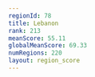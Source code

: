 ```yaml
---
regionId: 78
title: Lebanon
rank: 213
meanScore: 55.11
globalMeanScore: 69.33
numRegions: 220
layout: region_score
---
```


